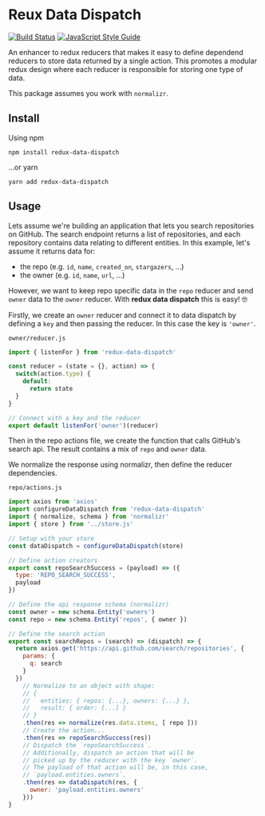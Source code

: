 # Reux Data Dispatch

[![Build Status](https://travis-ci.org/benjaminhadfield/redux-data-dispatch.svg?branch=master)](https://travis-ci.org/benjaminhadfield/redux-data-dispatch)
[![JavaScript Style Guide](https://img.shields.io/badge/code_style-standard-brightgreen.svg)](https://standardjs.com)

An enhancer to redux reducers that makes it easy to define dependend reducers to store data returned by a single action. This promotes a modular redux design where each reducer is responsible for storing one type of data.

This package assumes you work with `normalizr`.

## Install

Using npm
```
npm install redux-data-dispatch
```

...or yarn
```
yarn add redux-data-dispatch
```

## Usage

Lets assume we're building an application that lets you search repositories on GitHub.
The search endpoint returns a list of repositories, and each repository contains
data relating to different entities. In this example, let's assume it returns data for:

 - the repo (e.g. `id`, `name`, `created_on`, `stargazers`, ...)
 - the owner (e.g. `id`, `name`, `url`, ...)

However, we want to keep repo specific data in the `repo` reducer and send
`owner` data to the `owner` reducer.
With **redux data dispatch** this is easy! 🤓

Firstly, we create an `owner` reducer and connect it to data dispatch by defining
a `key` and then passing the reducer. In this case the key is `'owner'`.

`owner/reducer.js`

```js
import { listenFor } from 'redux-data-dispatch'

const reducer = (state = {}, action) => {
  switch(action.type) {
    default:
      return state
  }
}

// Connect with a key and the reducer
export default listenFor('owner')(reducer)
```

Then in the repo actions file, we create the function that calls GitHub's search api.
The result contains a mix of `repo` and `owner` data.

We normalize the response using normalizr, then define the reducer dependencies.

`repo/actions.js`

```js
import axios from 'axios'
import configureDataDispatch from 'redux-data-dispatch'
import { normalize, schema } from 'normalizr'
import { store } from '../store.js'

// Setup with your store
const dataDispatch = configureDataDispatch(store)

// Define action creators
export const repoSearchSuccess = (payload) => ({
  type: 'REPO_SEARCH_SUCCESS',
  payload
})

// Define the api response schema (normalizr)
const owner = new schema.Entity('owners')
const repo = new schema.Entity('repos', { owner })

// Define the search action
export const searchRepos = (search) => (dispatch) => {
  return axios.get('https://api.github.com/search/repositories', {
    params: {
      q: search
    }
  })
    // Normalize to an object with shape:
    // {
    //   entities: { repos: {...}, owners: {...} },
    //   result: { order: [...] }
    // }
    .then(res => normalize(res.data.items, [ repo ]))
    // Create the action...
    .then(res => repoSearchSuccess(res))
    // Dispatch the `repoSearchSuccess`.
    // Additionally, dispatch an action that will be
    // picked up by the reducer with the key `owner`.
    // The payload of that action will be, in this case,
    // `payload.entities.owners`.
    .then(res => dataDispatch(res, {
      owner: 'payload.entities.owners'
    }))
}
```
